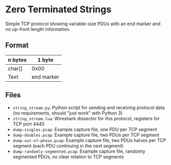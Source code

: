 # Zero Terminated Strings

Simple TCP protocol showing variable-size PDUs with an end marker and no up-front length information.

## Format

| n bytes | 1 byte     |
|---------|------------|
| char[]  | 0x00       |
| Text    | end marker |

## Files

- `string_stream.py`: Python script for sending and receiving protocol data (no requirements, should "just work"
  with Python 3)
- `string_stream.lua`: Wireshark dissector for this protocol, registers for TCP port 4445
- `dump-singles.pcap`: Example capture file, one PDU per TCP segment
- `dump-doubles.pcap`: Example capture file, two PDUs per TCP segment
- `dump-out-of-phase.pcap`: Example capture file, two PDUs halves per TCP segment (each PDU continuing in the next
  segment)
- `dump-randomly-segmented.pcap`: Example capture file, randomly segmented PDUs, no clear relation to TCP segments
